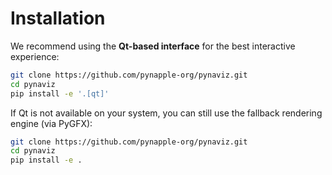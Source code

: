 # Installation

We recommend using the **Qt-based interface** for the best interactive experience:



```bash
git clone https://github.com/pynapple-org/pynaviz.git
cd pynaviz
pip install -e '.[qt]'
```

If Qt is not available on your system, you can still use the fallback rendering engine (via PyGFX):

```bash
git clone https://github.com/pynapple-org/pynaviz.git
cd pynaviz
pip install -e .
```